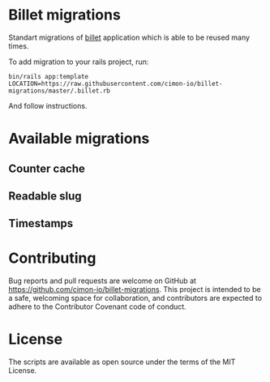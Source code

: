 # Billet migrations

Standart migrations of [billet](https://github.com/cimon-io/billet) application which is able to be reused many times.

To add migration to your rails project, run:

```
bin/rails app:template LOCATION=https://raw.githubusercontent.com/cimon-io/billet-migrations/master/.billet.rb
```

And follow instructions.

# Available migrations

## Counter cache

## Readable slug

## Timestamps

# Contributing

Bug reports and pull requests are welcome on GitHub at https://github.com/cimon-io/billet-migrations. This project is intended to be a safe, welcoming space for collaboration, and contributors are expected to adhere to the Contributor Covenant code of conduct.

# License

The scripts are available as open source under the terms of the MIT License.
